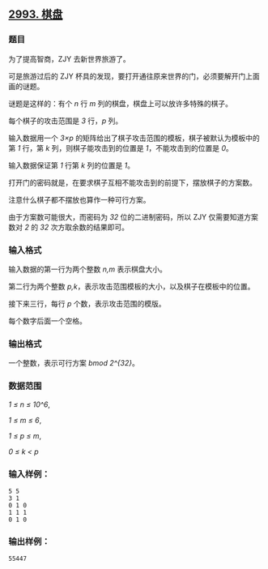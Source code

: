## [2993. 棋盘](https://www.acwing.com/problem/content/2996/)

### 题目

为了提高智商，ZJY 去新世界旅游了。

可是旅游过后的 ZJY 杯具的发现，要打开通往原来世界的门，必须要解开门上面画的谜题。

谜题是这样的：有个 *n* 行 *m* 列的棋盘，棋盘上可以放许多特殊的棋子。

每个棋子的攻击范围是 *3* 行，*p* 列。

输入数据用一个 *3×p* 的矩阵给出了棋子攻击范围的模板，棋子被默认为模板中的第 *1* 行，第 *k* 列，则棋子能攻击到的位置是 *1*，不能攻击到的位置是 *0*。

输入数据保证第 *1* 行第 *k* 列的位置是 *1*。

打开门的密码就是，在要求棋子互相不能攻击到的前提下，摆放棋子的方案数。

注意什么棋子都不摆放也算作一种可行方案。

由于方案数可能很大，而密码为 *32* 位的二进制密码，所以 ZJY 仅需要知道方案数对 *2* 的 *32* 次方取余数的结果即可。

### 输入格式

输入数据的第一行为两个整数 *n,m* 表示棋盘大小。

第二行为两个整数 *p,k*，表示攻击范围模板的大小，以及棋子在模板中的位置。

接下来三行，每行 *p* 个数，表示攻击范围的模版。

每个数字后面一个空格。

### 输出格式

一个整数，表示可行方案 *bmod 2^{32}*。

### 数据范围

*1 ≤ n ≤ 10^6*,

*1 ≤ m ≤ 6*,

*1 ≤ p ≤ m*,

*0 ≤ k < p*

### 输入样例：

```
5 5
3 1
0 1 0
1 1 1
0 1 0
```

### 输出样例：

```
55447
```
